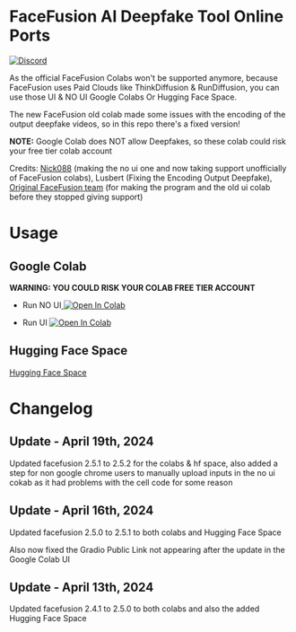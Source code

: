 # FaceFusion AI Deepfake Tool Online Ports

[![Discord](https://img.shields.io/discord/1198701940511617164?color=%23738ADB&label=Discord&style=for-the-badge)](https://discord.gg/dnrgs5GHfG)

As the official FaceFusion Colabs won't be supported anymore, because FaceFusion uses Paid Clouds like ThinkDiffusion & RunDiffusion, you can use those UI & NO UI Google Colabs Or Hugging Face Space.

The new FaceFusion old colab made some issues with the encoding of the output deepfake videos, so in this repo there's a fixed version!

**NOTE:** Google Colab does NOT allow Deepfakes, so these colab could risk your free tier colab account

Credits: [Nick088](https://linktr.ee/Nick088) (making the no ui one and now taking support unofficially of FaceFusion colabs), Lusbert (Fixing the Encoding Output Deepfake), [Original FaceFusion team](https://github.com/facefusion/facefusion) (for making the program and the old ui colab before they stopped giving support)
# Usage

## Google Colab

**WARNING: YOU COULD RISK YOUR COLAB FREE TIER ACCOUNT**

- Run NO UI<a target="_blank" href="https://colab.research.google.com/github/Nick088Official/FaceFusion-Colab/blob/main/FaceFusion_Headless_No_UI.ipynb">
  <img src="https://colab.research.google.com/assets/colab-badge.svg" alt="Open In Colab"/>
</a>

- Run UI <a target="_blank" href="https://colab.research.google.com/github/Nick088Official/FaceFusion-Colab/blob/main/FaceFusion_UI.ipynb">
  <img src="https://colab.research.google.com/assets/colab-badge.svg" alt="Open In Colab"/>
</a>

## Hugging Face Space
[Hugging Face Space](https://huggingface.co/spaces/Nick088/FaceFusion)


# Changelog
## Update - April 19th, 2024
Updated facefusion 2.5.1 to 2.5.2 for the colabs & hf space, also added a step for non google chrome users to manually upload inputs in the no ui cokab as it had problems with the cell code for some reason
## Update - April 16th, 2024
Updated facefusion 2.5.0 to 2.5.1 to both colabs and Hugging Face Space

Also now fixed the Gradio Public Link not appearing after the update in the Google Colab UI
## Update - April 13th, 2024
Updated facefusion 2.4.1 to 2.5.0 to both colabs and also the added Hugging Face Space
